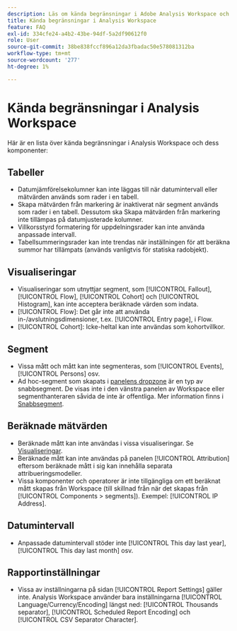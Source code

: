 ```yaml
---
description: Läs om kända begränsningar i Adobe Analysis Workspace och dess komponenter
title: Kända begränsningar i Analysis Workspace
feature: FAQ
exl-id: 334cfe24-a4b2-43be-94df-5a2df90612f0
role: User
source-git-commit: 38be838fccf896a12da3fbadac50e578081312ba
workflow-type: tm+mt
source-wordcount: '277'
ht-degree: 1%

---
```


# Kända begränsningar i Analysis Workspace

Här är en lista över kända begränsningar i Analysis Workspace och dess komponenter:

## Tabeller

* Datumjämförelsekolumner kan inte läggas till när datumintervall eller mätvärden används som rader i en tabell.
* Skapa mätvärden från markering är inaktiverat när segment används som rader i en tabell. Dessutom ska Skapa mätvärden från markering inte tillämpas på datumjusterade kolumner.
* Villkorsstyrd formatering för uppdelningsrader kan inte använda anpassade intervall.
* Tabellsummeringsrader kan inte trendas när inställningen för att beräkna summor har tillämpats (används vanligtvis för statiska radobjekt).

## Visualiseringar

* Visualiseringar som utnyttjar segment, som [!UICONTROL Fallout], [!UICONTROL Flow], [!UICONTROL Cohort] och [!UICONTROL Histogram], kan inte acceptera beräknade värden som indata.
* [!UICONTROL Flow]: Det går inte att använda in-/avslutningsdimensioner, t.ex. [!UICONTROL Entry page], i Flow.
* [!UICONTROL Cohort]: Icke-heltal kan inte användas som kohortvillkor.

## Segment

* Vissa mått och mått kan inte segmenteras, som [!UICONTROL Events], [!UICONTROL Persons] osv.
* Ad hoc-segment som skapats i [panelens dropzone](/help/analysis-workspace/c-panels/panels.md) är en typ av snabbsegment. De visas inte i den vänstra panelen av Workspace eller segmenthanteraren såvida de inte är offentliga. Mer information finns i [Snabbsegment](/help/components/segments/seg-quick.md).

## Beräknade mätvärden

* Beräknade mått kan inte användas i vissa visualiseringar. Se [Visualiseringar](#visualizations).
* Beräknade mått kan inte användas på panelen [!UICONTROL Attribution] eftersom beräknade mått i sig kan innehålla separata attribueringsmodeller.
* Vissa komponenter och operatorer är inte tillgängliga om ett beräknat mått skapas från Workspace (till skillnad från när det skapas från [!UICONTROL Components > segments]). Exempel: [!UICONTROL IP Address].

## Datumintervall

* Anpassade datumintervall stöder inte [!UICONTROL This day last year], [!UICONTROL This day last month] osv.


## Rapportinställningar

* Vissa av inställningarna på sidan [!UICONTROL Report Settings] gäller inte. Analysis Workspace använder bara inställningarna [!UICONTROL Language/Currency/Encoding] längst ned: [!UICONTROL Thousands separator], [!UICONTROL Scheduled Report Encoding] och [!UICONTROL CSV Separator Character].

